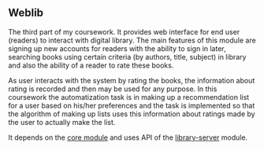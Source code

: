 ## Weblib

The third part of my coursework. It provides web interface for end user (readers) to interact with digital library.
The main features of this module are signing up new accounts for readers with the ability to sign in later, searching books
using certain criteria (by authors, title, subject) in library and also the ability of a reader to rate these books. 

As user interacts with the system by rating the books, the information about rating is recorded and then may be used for any
purpose. In this coursework the automatization task is in making up a recommendation list for a user based on his/her preferences
and the task is implemented so that the algorithm of making up lists uses this information about ratings made by the user 
to actually make the list.

It depends on the [core module](https://github.com/kojote-git/coursework) and uses API of the
[library-server](https://github.com/kojote-git/library-server) module.
